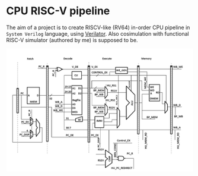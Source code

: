 # CPU RISC-V pipeline

The aim of a project is to create RISCV-like (RV64) in-order CPU pipeline in `System Verilog` language, using [Verilator](https://github.com/verilator). Also cosimulation with functional RISC-V simulator (authored by me) is supposed to be.

![CPU RISCV pipeline](docs/RISC-V%20pipeline.png)
